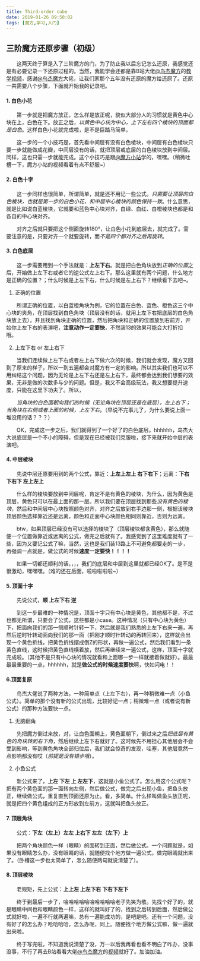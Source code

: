 ```yaml
---
title: Third-order cube
date: 2019-01-26 09:50:02
tags: [魔方,学习,入门]
---
```


## 三阶魔方还原步骤（初级）

　　这两天终于算是入了三阶魔方的门，为了防止我以后忘记怎么还原，我感觉还是有必要记录一下还原过程的。当然，我能学会还都是靠B站大佬[@鸟杰魔方](https://space.bilibili.com/37811481)的[教学视频](https://www.bilibili.com/video/av30600134?from=search&seid=13541428572652086708)，感谢[@鸟杰魔方](https://space.bilibili.com/37811481)大佬，让我们家那个五年没有还原的魔方给还原了。还原一共需要八个步骤，下面就开始我的记录吧。

#### 1. 白色小花

　　第一步就是把魔方放正，怎么样是放正呢，貌似大部分人的习惯就是黄色中心块在上，白色在下。放正之后，*以黄色中心块为中心，上下左右四个棱块的顶面都是白色*。这样白色小花就完成啦，是不是巨踏马简单。

　　这一步的一个小技巧是，首先看中间层有没有白色棱块，中间层有白色棱块只要一步就能做成花瓣，中间层没有的话，就把顶层或底层的白色棱块放到中间层。同样，这也只需一步就能完成。这个小技巧是跟[@魔方小站](https://www.bilibili.com/video/av1303453?from=search&seid=17280853057601837320)学的，嘿嘿。（稍微吐槽一下，魔方小站的视频看着有点不舒服~）

#### 2. 白色十字

　　这一步同样也很简单，所谓简单，就是还不用记一些公式。*只需要让顶层的白色棱块，也就是第一步的白色小花，和中层中心棱块的颜色保持一致*。什么意思，就是比如说白蓝棱块，它就要和蓝色中心块对齐，白绿、白红、白橙棱块也都是和各自的中心块对齐。

　　对齐之后就只要把这个侧面旋转180°，让白色小花到底层去，就完成了。需要注意的是，只要对齐一个就要旋转，而*不是四个都对齐之后再旋转*。

#### 3. 白色底层

　　这一步需要用到一个手法就是：**上左下右**。就是把白色角块放到*正确的位置*之后，开始做上左下右或者它的逆公式左上右下。那么这里就有两个问题，什么地方是正确的位置？；什么时候是上左下右，什么时候是左上右下？继续看下去吧~。

1. 正确的位置

　　所谓正确的位置，以白蓝橙角块为例，它的位置在白色、蓝色、橙色这三个中心块的夹角，在顶层找到白色角块（顶层没有的话，就用上左下右把底层的白色角块放上去），并且找到角块正确的位置，然后把角块和正确的位置放到右前方，开始你上左下右的表演吧，**注意动作一定要快**，不然装13的效果可能会大打折扣哦。

2. 上左下右 or 左上右下

　　当我们连续做上左下右或者左上右下做六次的时候，我们就会发现，魔方又回到了原来的样子，所以一到五遍都会对魔方有一定的影响。所以其实我们也可以不用纠结这个问题，因为无论是上左下右还是左上右下，最终都会达到我们想要的效果，无非是做的次数多与少的问题。但是，我又不会高级玩法，我又想要提升速度，只能在这里下功夫了。所以，

　　*当角块的白色面朝向我们的时候（无论角块在顶层还是在底层），左上右下；当角块在右侧或者上面的时候，上左下右*。（早说不完事儿了，为什么要说上面一堆没用的话？？？）

　　OK，完成这一步之后，我们就得到了一个好了的白色底层。hhhhhh，鸟杰大大说底层是一个不小的障碍，但是现在已经被我们克服啦，接下来就开始中层的表演吧。

#### 4. 中层棱块

　　先说中层还原要用到的两个公式，靠近：**上左上左上 右下右下**；远离：**下右下右下 左上左上**

　　什么样的棱块要放到中间层呢，肯定不是有黄色的棱块，为什么，因为黄色是顶层，黄色只可以在最上面的那一层。所以我们要在顶层找到那些*没有黄色的棱块*，然后和中间层中心块按照颜色对齐，对齐之后放到右手边那一侧，根据该棱块顶层颜色选择靠近还是远离，颜色和正面中心块颜色相同则靠近，否则为远离。

　　btw，如果顶层已经没有可以选择的棱块了（顶层棱块都含黄色），那么就随便一个位置做靠近或远离的公式，做完之后就有了。我感觉到了这里难度就有了一些，因为又要记公式了嘛，当然，这也是我们装13路上不可避免都要走的一步，再强调一点就是，做公式的时候**速度一定要快！！！！**

　　如果一切都还顺利的话，，，，我们的底层和中层到这里就都已经OK了。是不是很激动，嘿嘿嘿。（难的还在后面，啦啦啦啦啦~）

#### 5. 顶面十字

　　先说公式，**顺 上左下右 逆**

　　到这一步最难的一种情况是，顶面十字只有中心块是黄色，其他都不是，不过也都无所谓，只要会了公式，这些都是小case。这种情况（只有中心块为黄色）下，把面向我们的那一侧顺时针转一下，然后就是我们熟悉的上左下右来一遍，再然后逆时针转动面向我们的那一面（把刚才顺时针转动的再转回来），这样就会出现一个黄色折线，把黄色折线摆成倒Z的形状，再做一遍公式，然后我们看到一条黄色直线，这时候把黄色直线横着放，然后再继续来一遍公式，这样，顶面十字就完成啦。（其他不是只有中心块的情况就看和上面哪一步一样就接着做就好）。最最最最重要的一点，hhhhhh，就是**做公式的时候速度要快**啊，快如闪电！！

#### 6.顶面复原

　　鸟杰大佬说了两种方法，一种简单点（上左下右），再一种稍微难一点（小鱼公式）。简单的那个没有新的公式出现，比较好记一点；稍微难一点（或者说有新公式）的那种方法要快一点。

1. 无脑翻角

　　先把魔方倒过来放，对，让白色面朝上，黄色面朝下，倒过来之后*把底层有黄色的角块转到右下角*，然后继续上左下右就好了。这时候先不用担心其他层会不会受到影响，等到黄色角块全部归位后，我们就会惊奇的发现，哇塞，其他层竟然一点影响都没有哎（*前提是没有错步哦*）。

2. 小鱼公式

　　新公式来了，**上左 下左 上 左左下**，这就是小鱼公式了。怎么用这个公式呢？把有两个黄色面的那一面转向左侧，然后做公式，做完之后出现小鱼，把鱼头放正，继续做公式，重复直到顶面还原为止。看，多简单。什么样叫做鱼头放正呢，就是把四个黄色组成的正方形放到左前方，这就叫把鱼头放正。

#### 7. 顶层角块

　　公式：**下左（左上）左左 上右下 左左（左下）上**

　　把两个角块颜色一样（眼睛）的面转到正面，然后做公式。一个问题就是，如果没有眼睛怎么办，没有眼睛的话，就随便找个地方做一遍公式，做完眼睛就出来了。（卧槽这一步也太简单了，怎么随便两句就说清楚了）。

#### 8. 顶层棱块

　　老规矩，先上公式：**上上左 上左下右 下右下左下**

　　终于到最后一步了，哈哈哈哈哈哈哈哈哈哈老子先笑为敬。先找个好了的，就是眼睛中间也和眼睛颜色一样，这样的就叫好了的，找到之后转到后面，然后做公式就好啦，一遍不行就两遍嘛，总有一遍能成功的，是吧是吧。还有一个问题，没有好了的怎么办？哈哈哈哈，怎么办呢，同上。随便找个地方做公式嘛，做一遍就出来啦。

　　终于写完啦，不知道我说清楚了没，万一以后我再看也看不明白了咋办，没事没事，不行了再去B站看看大佬[@鸟杰魔方](https://space.bilibili.com/37811481)的[视频](https://www.bilibili.com/video/av30600134?from=search&seid=13541428572652086708)就好了。加油加油。